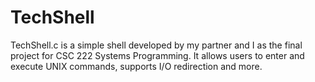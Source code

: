 # TechShell
TechShell.c is a simple shell developed by my partner and I as the final project for CSC 222 Systems Programming. It allows users to enter and execute UNIX commands, supports I/O redirection and more.
